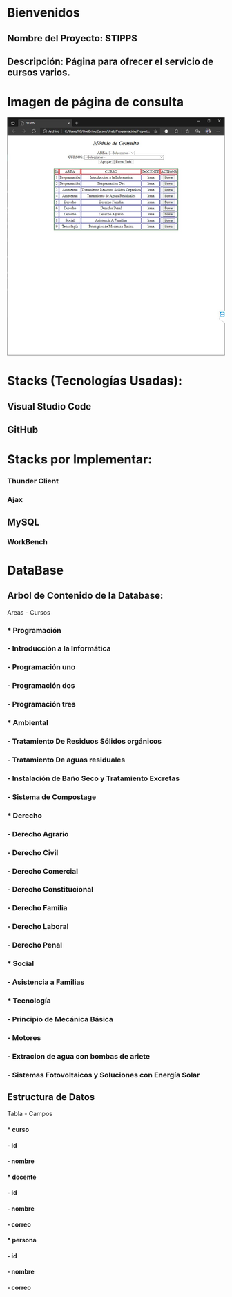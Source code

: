 # Bienvenidos
## Nombre del Proyecto: STIPPS
## Descripción: Página para ofrecer el servicio de cursos varios.

# Imagen de página de consulta
![Imagen de Tabla de Consulta](https://raw.githubusercontent.com/GrupoNaranja/STIPPS/main/docs/Tabla%20de%20Consulta%202021-10-09.jpg)

# Stacks (Tecnologías Usadas):
## Visual Studio Code
## GitHub

# Stacks por Implementar:
### Thunder Client
### Ajax
## MySQL
### WorkBench

# DataBase
## Arbol de Contenido de la Database:
Areas - Cursos
### * Programación
### - Introducción a la Informática
### - Programación uno
### - Programación dos
### - Programación tres

### * Ambiental
### - Tratamiento De Residuos Sólidos orgánicos
### - Tratamiento De aguas residuales
### - Instalación de Baño Seco y Tratamiento Excretas
### - Sistema de Compostage
### * Derecho
### - Derecho Agrario
### - Derecho Civil
### - Derecho Comercial
### - Derecho Constitucional
### - Derecho Familia
### - Derecho Laboral
### - Derecho Penal
### * Social
### - Asistencia a Familias
### * Tecnología
### - Principio de Mecánica Básica
### - Motores
### - Extracion de agua con bombas de ariete
### - Sistemas Fotovoltaicos y Soluciones con Energía Solar

## Estructura de Datos
Tabla - Campos
#### * curso
#### - id
#### - nombre
#### * docente
#### - id
#### - nombre
#### - correo
#### * persona
#### - id
#### - nombre
#### - correo
